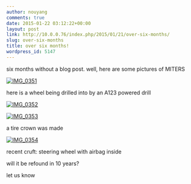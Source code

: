 ```yaml
---
author: nouyang
comments: true
date: 2015-01-22 03:12:22+00:00
layout: post
link: http://10.0.0.76/index.php/2015/01/21/over-six-months/
slug: over-six-months
title: over six months!
wordpress_id: 5147
---
```


six months without a blog post. well, here are some pictures of MITERS

[![IMG_0351](http://miters.mit.edu/wp-content/uploads/2015/01/IMG_0351.jpg)](http://miters.mit.edu/wp-content/uploads/2015/01/IMG_0351.jpg)



here is a wheel being drilled into by an A123 powered drill

[![IMG_0352](http://miters.mit.edu/wp-content/uploads/2015/01/IMG_0352.jpg)](http://miters.mit.edu/wp-content/uploads/2015/01/IMG_0352.jpg)

[![IMG_0353](http://miters.mit.edu/wp-content/uploads/2015/01/IMG_0353.jpg)](http://miters.mit.edu/wp-content/uploads/2015/01/IMG_0353.jpg)

a tire crown was made



[![IMG_0354](http://miters.mit.edu/wp-content/uploads/2015/01/IMG_0354.jpg)](http://miters.mit.edu/wp-content/uploads/2015/01/IMG_0354.jpg)



recent cruft: steering wheel with airbag inside

will it be refound in 10 years?

let us know
